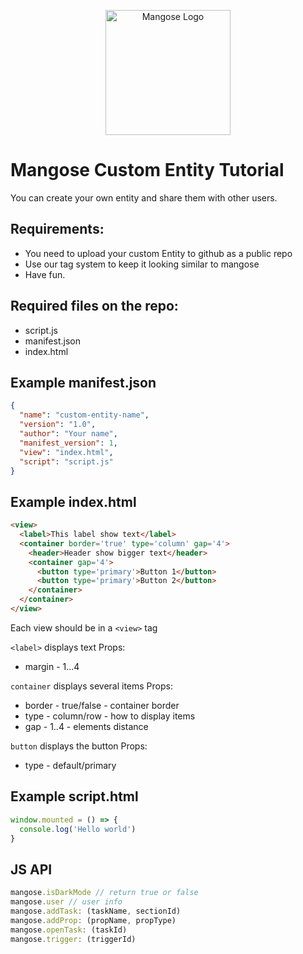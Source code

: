<p align="center">
  <img src="https://cdn.mangose.app/assets/mangose.png" width="200" alt="Mangose Logo" />
</p>

# Mangose Custom Entity Tutorial
You can create your own entity and share them with other users.

## Requirements:
- You need to upload your custom Entity to github as a public repo
- Use our tag system to keep it looking similar to mangose
- Have fun.

## Required files on the repo:
- script.js
- manifest.json
- index.html

## Example manifest.json
```json
{
  "name": "custom-entity-name",
  "version": "1.0",
  "author": "Your name",
  "manifest_version": 1,
  "view": "index.html",
  "script": "script.js"
}
```

## Example index.html
```html
<view>
  <label>This label show text</label>
  <container border='true' type='column' gap='4'>
    <header>Header show bigger text</header>
    <container gap='4'>
      <button type='primary'>Button 1</button>
      <button type='primary'>Button 2</button>
    </container>
  </container>
</view>
```

Each view should be in a ```<view>``` tag

```<label>``` displays text
  Props: 
  - margin - 1...4
  
```container``` displays several items
  Props: 
  - border - true/false - container border
  - type - column/row - how to display items
  - gap - 1..4 - elements distance

```button``` displays the button
 Props: 
  - type - default/primary

## Example script.html
```js
window.mounted = () => {
  console.log('Hello world')
}
```


## JS API
```js
mangose.isDarkMode // return true or false
mangose.user // user info
mangose.addTask: (taskName, sectionId)
mangose.addProp: (propName, propType)
mangose.openTask: (taskId)
mangose.trigger: (triggerId)
```
